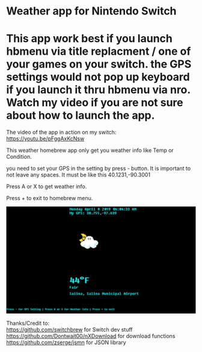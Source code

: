 # Weather app for Nintendo Switch


# This app work best if you launch hbmenu via title replacment / one of your games on your switch.   the GPS settings would not pop up keyboard if you launch it thru hbmenu via nro.  Watch my video if you are not sure about how to launch the app.   


The video of the app in action on my switch:  https://youtu.be/pFggAxKcNsw


This weather homebrew app only get you weather info like Temp or Condition.  

you need to set your GPS in the setting by press - button.
It is important to not leave any spaces.  It must be like this 
40.1231,-90.3001

Press A or X to get weather info.  

Press + to exit to homebrew menu.   


![Screenshot](screenshot.jpg)   


Thanks/Credit to:  
https://github.com/switchbrew for Switch dev stuff
https://github.com/Dontwait00/nXDownload for download functions   
https://github.com/zserge/jsmn for JSON library